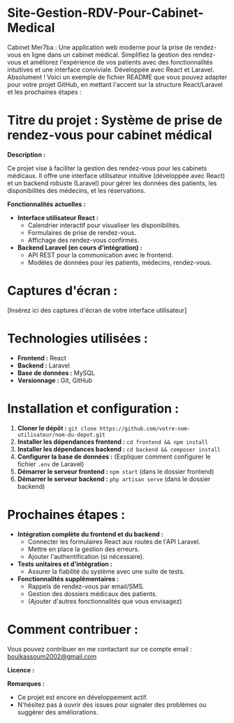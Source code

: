 # Site-Gestion-RDV-Pour-Cabinet-Medical
Cabinet Mer7ba :  Une application web moderne pour la prise de rendez-vous en ligne dans un cabinet médical. Simplifiez la gestion des rendez-vous et améliorez l'expérience de vos patients avec des fonctionnalités intuitives et une interface conviviale. Développée avec React et Laravel.
Absolument ! Voici un exemple de fichier README que vous pouvez adapter pour votre projet GitHub, en mettant l'accent sur la structure React/Laravel et les prochaines étapes :

# **Titre du projet :** Système de prise de rendez-vous pour cabinet médical

 **Description :**

Ce projet vise à faciliter la gestion des rendez-vous pour les cabinets médicaux. Il offre une interface utilisateur intuitive (développée avec React) et un backend robuste (Laravel) pour gérer les données des patients, les disponibilités des médecins, et les réservations.

 **Fonctionnalités actuelles :**

* **Interface utilisateur React :**
    * Calendrier interactif pour visualiser les disponibilités.
    * Formulaires de prise de rendez-vous.
    * Affichage des rendez-vous confirmés.
* **Backend Laravel (en cours d'intégration) :**
    * API REST pour la communication avec le frontend.
    * Modèles de données pour les patients, médecins, rendez-vous.

# **Captures d'écran :**

[Insérez ici des captures d'écran de votre interface utilisateur]

# **Technologies utilisées :**

* **Frontend :** React
* **Backend :** Laravel
* **Base de données :** MySQL
* **Versionnage :** Git, GitHub

# **Installation et configuration :**

1. **Cloner le dépôt :** `git clone https://github.com/votre-nom-utilisateur/nom-du-depot.git`
2. **Installer les dépendances frontend :** `cd frontend && npm install`
3. **Installer les dépendances backend :** `cd backend && composer install`
4. **Configurer la base de données :** (Expliquer comment configurer le fichier `.env` de Laravel)
5. **Démarrer le serveur frontend :** `npm start` (dans le dossier frontend)
6. **Démarrer le serveur backend :** `php artisan serve` (dans le dossier backend)

# **Prochaines étapes :**

* **Intégration complète du frontend et du backend :**
    * Connecter les formulaires React aux routes de l'API Laravel.
    * Mettre en place la gestion des erreurs.
    * Ajouter l'authentification (si nécessaire).
* **Tests unitaires et d'intégration :**
    * Assurer la fiabilité du système avec une suite de tests.
* **Fonctionnalités supplémentaires :**
    * Rappels de rendez-vous par email/SMS.
    * Gestion des dossiers médicaux des patients.
    * (Ajouter d'autres fonctionnalités que vous envisagez)

# **Comment contribuer :**
Vous pouvez contribuer en me contactant sur ce compte email : boulkassoum2002@gmail.com

**Licence :**


**Remarques :**

* Ce projet est encore en développement actif.
* N'hésitez pas à ouvrir des issues pour signaler des problèmes ou suggérer des améliorations. 
